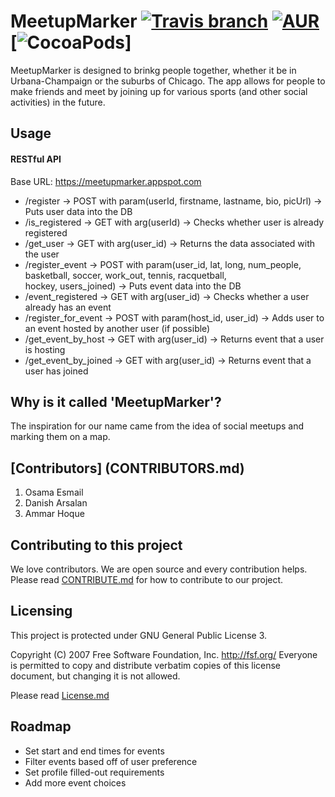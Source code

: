 # MeetupMarker [![Travis branch](https://img.shields.io/travis/rust-lang/rust/master.svg)]() [![AUR](https://img.shields.io/badge/License-GPL----3-green.svg)]() [![CocoaPods](https://img.shields.io/cocoapods/metrics/doc-percent/AFNetworking.svg)]

MeetupMarker is designed to brinkg people together, whether it be in Urbana-Champaign or the suburbs of Chicago. The app allows for people to make friends and meet by joining up for various sports (and other social activities) in the future.

## Usage
#### RESTful API
Base URL: https://meetupmarker.appspot.com
* /register -> POST with param(userId, firstname, lastname, bio, picUrl) -> Puts user data into the DB
* /is_registered -> GET with arg(userId) -> Checks whether user is already registered
* /get_user -> GET with arg(user_id) -> Returns the data associated with the user
* /register_event -> POST with param(user_id, lat, long, num_people, basketball, soccer, work_out, tennis, racquetball,       
                                     hockey, users_joined) -> Puts event data into the DB
* /event_registered -> GET with arg(user_id) -> Checks whether a user already has an event
* /register_for_event -> POST with param(host_id, user_id) -> Adds user to an event hosted by another user (if possible)
* /get_event_by_host -> GET with arg(user_id) -> Returns event that a user is hosting
* /get_event_by_joined -> GET with arg(user_id) -> Returns event that a user has joined


## Why is it called 'MeetupMarker'?
The inspiration for our name came from the idea of social meetups and marking them on a map.

## [Contributors] (CONTRIBUTORS.md)
1. Osama Esmail
2. Danish Arsalan
3. Ammar Hoque

## Contributing to this project
We love contributors. We are open source and every contribution helps. Please read [CONTRIBUTE.md](CONTRIBUTE.md) for how to contribute to our project.

## Licensing
This project is protected under GNU General Public License 3.

Copyright (C) 2007 Free Software Foundation, Inc. http://fsf.org/ Everyone is permitted to copy and distribute verbatim copies of this license document, but changing it is not allowed.

Please read [License.md](LICENSE.md)

## Roadmap
* Set start and end times for events
* Filter events based off of user preference
* Set profile filled-out requirements
* Add more event choices
